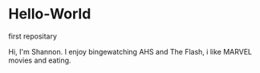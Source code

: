 # Hello-World
first repositary


Hi, I'm Shannon. I enjoy bingewatching AHS and The Flash, i like MARVEL movies and eating. 
